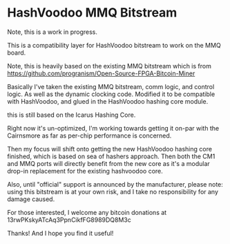HashVoodoo MMQ Bitstream
=====================================

Note, this is a work in progress.

This is a compatibility layer for HashVoodoo bitstream to work on the MMQ board.

Note, this is heavily based on the existing MMQ bitstream which is from https://github.com/progranism/Open-Source-FPGA-Bitcoin-Miner

Basically I've taken the existing MMQ bitstream, comm logic, and control logic. As well as the dynamic clocking code. Modified it to be compatible with HashVoodoo, and glued in the HashVoodoo hashing core module.

this is still based on the Icarus Hashing Core.

Right now it's un-optimized, I'm working towards getting it on-par with the Cairnsmore as far as per-chip performance is concerned.

Then my focus will shift onto getting the new HashVoodoo hashing core finished, which is based on sea of hashers approach. Then both the CM1 and MMQ ports will directly benefit from the new core as it's a modular drop-in replacement for the existing hashvoodoo core.

Also, until "official" support is announced by the manufacturer, please note: using this bitstream is at your own risk, and I take no responsibility for any damage caused.

For those interested, I welcome any bitcoin donations at 13rwPKskyATcAq3PpnCikfFG8989DQ8M3c

Thanks! And I hope you find it useful!